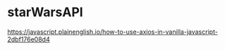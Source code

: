 # starWarsAPI

https://javascript.plainenglish.io/how-to-use-axios-in-vanilla-javascript-2dbf176e08d4
